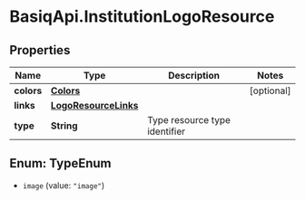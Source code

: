 # BasiqApi.InstitutionLogoResource

## Properties
Name | Type | Description | Notes
------------ | ------------- | ------------- | -------------
**colors** | [**Colors**](Colors.md) |  | [optional] 
**links** | [**LogoResourceLinks**](LogoResourceLinks.md) |  | 
**type** | **String** | Type resource type identifier | 


<a name="TypeEnum"></a>
## Enum: TypeEnum


* `image` (value: `"image"`)




